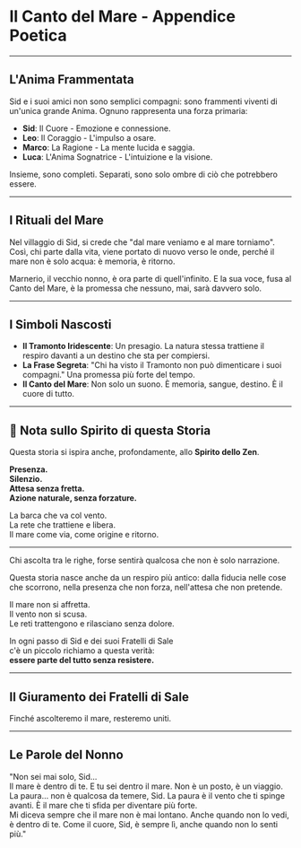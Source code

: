 # Il Canto del Mare - Appendice Poetica

---

## L'Anima Frammentata

Sid e i suoi amici non sono semplici compagni: sono frammenti viventi di un'unica grande Anima. Ognuno rappresenta una forza primaria:
- **Sid**: Il Cuore - Emozione e connessione.
- **Leo**: Il Coraggio - L'impulso a osare.
- **Marco**: La Ragione - La mente lucida e saggia.
- **Luca**: L'Anima Sognatrice - L'intuizione e la visione.

Insieme, sono completi. Separati, sono solo ombre di ciò che potrebbero essere.

---

## I Rituali del Mare

Nel villaggio di Sid, si crede che "dal mare veniamo e al mare torniamo". Così, chi parte dalla vita, viene portato di nuovo verso le onde, perché il mare non è solo acqua: è memoria, è ritorno.

Marnerio, il vecchio nonno, è ora parte di quell'infinito. E la sua voce, fusa al Canto del Mare, è la promessa che nessuno, mai, sarà davvero solo.

---

## I Simboli Nascosti

- **Il Tramonto Iridescente**: Un presagio. La natura stessa trattiene il respiro davanti a un destino che sta per compiersi.
- **La Frase Segreta**: "Chi ha visto il Tramonto non può dimenticare i suoi compagni." Una promessa più forte del tempo.
- **Il Canto del Mare**: Non solo un suono. È memoria, sangue, destino. È il cuore di tutto.

---

## 🌿 Nota sullo Spirito di questa Storia

Questa storia si ispira anche, profondamente, allo **Spirito dello Zen**.

**Presenza.**  
**Silenzio.**  
**Attesa senza fretta.**  
**Azione naturale, senza forzature.**

La barca che va col vento.  
La rete che trattiene e libera.  
Il mare come via, come origine e ritorno.

---

Chi ascolta tra le righe, forse sentirà qualcosa che non è solo narrazione.

Questa storia nasce anche da un respiro più antico:
dalla fiducia nelle cose che scorrono, nella presenza che non forza, nell'attesa che non pretende.

Il mare non si affretta.  
Il vento non si scusa.  
Le reti trattengono e rilasciano senza dolore.

In ogni passo di Sid e dei suoi Fratelli di Sale  
c'è un piccolo richiamo a questa verità:  
**essere parte del tutto senza resistere.**

---



## Il Giuramento dei Fratelli di Sale

Finché ascolteremo il mare, resteremo uniti.

---

## Le Parole del Nonno

"Non sei mai solo, Sid...  
Il mare è dentro di te. E tu sei dentro il mare. Non è un posto, è un viaggio.  
La paura... non è qualcosa da temere, Sid. La paura è il vento che ti spinge avanti. È il mare che ti sfida per diventare più forte.  
Mi diceva sempre che il mare non è mai lontano. Anche quando non lo vedi, è dentro di te. Come il cuore, Sid, è sempre lì, anche quando non lo senti più."
